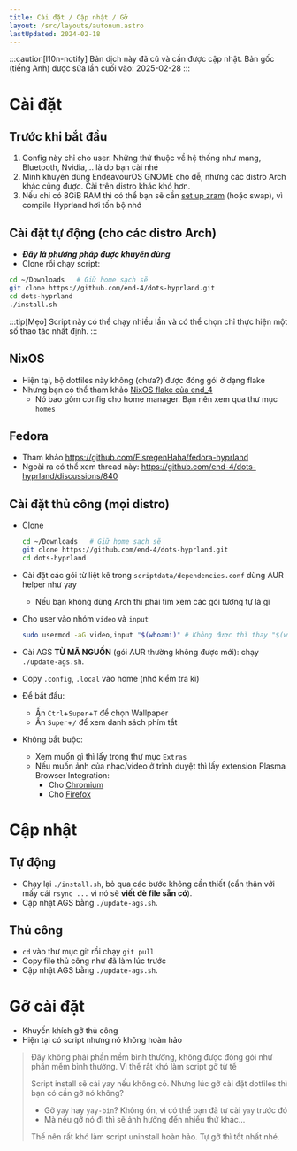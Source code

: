 ```yaml
---
title: Cài đặt / Cập nhật / Gỡ
layout: /src/layouts/autonum.astro
lastUpdated: 2024-02-18
---
```

:::caution[l10n-notify]
Bản dịch này đã cũ và cần được cập nhật. Bản gốc (tiếng Anh) được sửa lần cuối vào: 2025-02-28
:::

# Cài đặt
## Trước khi bắt đầu
1. Config này chỉ cho user. Những thứ thuộc về hệ thống như mạng, Bluetooth, Nvidia,... là do bạn cài nhé
2. Mình khuyên dùng EndeavourOS GNOME cho dễ, nhưng các distro Arch khác cũng được. Cài trên distro khác khó hơn.
3. Nếu chỉ có 8GiB RAM thì có thể bạn sẽ cần [set up zram](https://forum.endeavouros.com/t/enabling-zram-in-endeavouros/37746) (hoặc swap), vì compile Hyprland hơi tốn bộ nhớ

## Cài đặt tự động (cho các distro Arch)
- _**Đây là phương pháp được khuyên dùng**_
- Clone rồi chạy script:
```bash
cd ~/Downloads   # Giữ home sạch sẽ
git clone https://github.com/end-4/dots-hyprland.git
cd dots-hyprland
./install.sh
```
:::tip[Mẹo]
Script này có thể chạy nhiều lần và có thể chọn chỉ thực hiện một số thao tác nhất định.
:::

## NixOS
- Hiện tại, bộ dotfiles này không (chưa?) được đóng gói ở dạng flake
- Nhưng bạn có thể tham khảo [NixOS flake của end_4](https://github.com/end-4/CirnOS)
  - Nó bao gồm config cho home manager. Bạn nên xem qua thư mục `homes`

## Fedora
- Tham khảo https://github.com/EisregenHaha/fedora-hyprland
- Ngoài ra có thể xem thread này: https://github.com/end-4/dots-hyprland/discussions/840
  
## Cài đặt thủ công (mọi distro)

- Clone
  ```bash
  cd ~/Downloads   # Giữ home sạch sẽ
  git clone https://github.com/end-4/dots-hyprland.git
  cd dots-hyprland
  ```
- Cài đặt các gói từ liệt kê trong  `scriptdata/dependencies.conf` dùng AUR helper như yay
  - Nếu bạn không dùng Arch thì phải tìm xem các gói tương tự là gì

- Cho user vào nhóm `video` và `input`
  ```bash
  sudo usermod -aG video,input "$(whoami)" # Không được thì thay "$(whoami)" bằng username
  ```
- Cài AGS **TỪ MÃ NGUỒN** (gói AUR thường không được mới): chạy `./update-ags.sh`.
- Copy `.config`, `.local` vào home (nhớ kiểm tra kĩ)

- Để bắt đầu:
  - Ấn `Ctrl`+`Super`+`T` để chọn Wallpaper
  - Ấn `Super`+`/` để xem danh sách phím tắt

- Không bắt buộc:
   - Xem muốn gì thì lấy trong thư mục `Extras`
   - Nếu muốn ảnh của nhạc/video ở trình duyệt thì lấy extension Plasma Browser Integration:
     - Cho [Chromium](https://chrome.google.com/webstore/detail/plasma-integration/cimiefiiaegbelhefglklhhakcgmhkai)
     - Cho [Firefox](https://addons.mozilla.org/en-US/firefox/addon/plasma-integration/)

# Cập nhật
## Tự động
- Chạy lại `./install.sh`, bỏ qua các bước không cần thiết (cẩn thận với mấy cái `rsync ...` vì nó sẽ **viết đè file sẵn có**).
- Cập nhật AGS bằng `./update-ags.sh`.

## Thủ công
- `cd` vào thư mục git rồi chạy `git pull`
- Copy file thủ công như đã làm lúc trước
- Cập nhật AGS bằng `./update-ags.sh`.

# Gỡ cài đặt
- Khuyến khích gỡ thủ công
- Hiện tại có script nhưng nó không hoàn hảo

> Đây không phải phần mềm bình thường, không được đóng gói như phần mềm bình thường. 
> Vì thế rất khó làm script gỡ tử tế 
> 
> Script install sẽ cài yay nếu không có. Nhưng lúc gỡ cài đặt dotfiles thì
> bạn có cần gỡ nó không?
> - Gỡ `yay` hay `yay-bin`? Không ổn, vì có thể bạn đã tự cài `yay` trước đó
> - Mà nếu gỡ nó đi thì sẽ ảnh hưởng đến nhiều thứ khác...
>
> Thế nên rất khó làm script uninstall hoàn hảo. Tự gỡ thì tốt nhất nhé.


